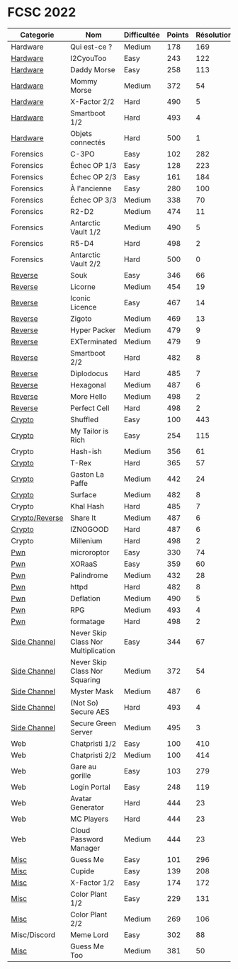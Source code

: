 # FCSC 2022

| **Categorie**                                         | **Nom**                             | **Difficultée** | **Points** | **Résolutions** | **Writeup**                                                                                                  |
| ----------------------------------------------------- | ----------------------------------- | --------------- | ---------- | --------------- | ------------------------------------------------------------------------------------------------------------ |
| Hardware                                              | Qui est-ce ?                        | Medium          | 178        | 169             | [link](https://github.com/ribt/writeups/blob/master/2022/FCSC/hardware/qui_est_ce/README.md)                 |
| [Hardware](Hardware-I2CyouToo-Easy)                   | I2CyouToo                           | Easy            | 243        | 122             | [link](https://github.com/ribt/writeups/blob/master/2022/FCSC/hardware/i2c/README.md)                        |
| [Hardware](Hardware-Daddy_Morse-Easy)                 | Daddy Morse                         | Easy            | 258        | 113             | [link](https://github.com/ribt/writeups/blob/master/2022/FCSC/hardware/daddy_morse/README.md)                |
| [Hardware](Hardware-Mommy_Morse-Medium)               | Mommy Morse                         | Medium          | 372        | 54              | [link](https://notes.alxczl.fr/s/esGlvSUm-#)                                                                 |
| [Hardware](Misc-X_Factor-Easy)                        | X-Factor 2/2                        | Hard            | 490        | 5               | [link](https://bluesheet.fr/article/4)                                                                       |
| [Hardware](Hardware-Smartboot-Hard)                   | Smartboot 1/2                       | Hard            | 493        | 4               | [link](https://pt0m.github.io/write-ups/write-up-smartboot/writeup)                                          |
| [Hardware](Hardware-Objects_Connectés-Hard)           | Objets connectés                    | Hard            | 500        | 1               |                                                                                                              |
| Forensics                                             | C-3PO                               | Easy            | 102        | 282             | [link](https://github.com/ribt/writeups/blob/master/2022/FCSC/forensics/c3po/README.md)                      |
| Forensics                                             | Échec OP 1/3                        | Easy            | 128        | 223             | [link](https://github.com/ribt/writeups/blob/master/2022/FCSC/forensics/echec_op/README.md)                  |
| Forensics                                             | Échec OP 2/3                        | Easy            | 161        | 184             | [link](https://github.com/ribt/writeups/blob/master/2022/FCSC/forensics/echec_op/README.md)                  |
| Forensics                                             | À l'ancienne                        | Easy            | 280        | 100             |                                                                                                              |
| Forensics                                             | Échec OP 3/3                        | Medium          | 338        | 70              |                                                                                                              |
| Forensics                                             | R2-D2                               | Medium          | 474        | 11              | [link](https://github.com/W0rty/WU-FCSC2022/tree/main/R2D2)                                                  |
| Forensics                                             | Antarctic Vault 1/2                 | Medium          | 490        | 5               | [link](https://github.com/W0rty/WU-FCSC2022/tree/main/AntarticVault)                                         |
| Forensics                                             | R5-D4                               | Hard            | 498        | 2               |                                                                                                              |
| Forensics                                             | Antarctic Vault 2/2                 | Hard            | 500        | 0               |                                                                                                              |
| [Reverse](Rev-Souk-Easy)                              | Souk                                | Easy            | 346        | 66              |                                                                                                              |
| [Reverse](Rev-Licorne-Medium)                         | Licorne                             | Medium          | 454        | 19              | [link](https://github.com/MathVerg/WriteUp/tree/master/FCSC2022/Licorne)                                     |
| [Reverse](Rev-Iconic_Licence-Easy)                    | Iconic Licence                      | Easy            | 467        | 14              |                                                                                                              |
| [Reverse](Rev-Zigoto-Medium)                          | Zigoto                              | Medium          | 469        | 13              | [link]()                                                                                                     |
| [Reverse](Rev-Hyper_Packer-Medium)                    | Hyper Packer                        | Medium          | 479        | 9               | [link](https://sideway.re/FCSC-Quals-HyperPacker/)                                                           |
| [Reverse](Rev-EXTerminated-Medium)                    | EXTerminated                        | Medium          | 479        | 9               |                                                                                                              |
| [Reverse](Rev-Smartboot-Hard)                         | Smartboot 2/2                       | Hard            | 482        | 8               |                                                                                                              |
| [Reverse](Rev-Diplodocus-Hard)                        | Diplodocus                          | Hard            | 485        | 7               |                                                                                                              |
| [Reverse](Rev-Hexagonal-Medium)                       | Hexagonal                           | Medium          | 487        | 6               |                                                                                                              |
| [Reverse](Rev-More_Hello-Medium)                      | More Hello                          | Medium          | 498        | 2               | [link](https://redoste.xyz/2022/05/08/fr-write-up-fcsc-2022-more-hello/)                                     |
| [Reverse](Rev-Perfect_Cell-Hard)                      | Perfect Cell                        | Hard            | 498        | 2               | [link](https://sideway.re/FCSC-Quals-Perfect-Cell/)                                                          |
| [Crypto](Crypto-Shuffled-Easy)                        | Shuffled                            | Easy            | 100        | 443             | [link](https://www.xorminds.com/writeup/FCSC2022/shuffled.html)                                              |
| [Crypto](Crypto-My_Taylor_is_Rich-Easy)               | My Tailor is Rich                   | Easy            | 254        | 115             | [link](https://www.xorminds.com/writeup/FCSC2022/tailor.html)                                                |
| Crypto                                                | Hash-ish                            | Medium          | 356        | 61              | [link](https://www.xorminds.com/writeup/FCSC2022/Hash-ish.html)                                              |
| [Crypto](Crypto-T_Rex-Hard)                           | T-Rex                               | Hard            | 365        | 57              | [link](https://github.com/MiniGlome/FCSC-2022-Writeups/blob/main/MiniGlome_TRex-Writeup.md)                  |
| [Crypto](Crypto-Gasto-Medium)                         | Gaston La Paffe                     | Medium          | 442        | 24              |                                                                                                              |
| [Crypto](Crypto-Surface-Medium)                       | Surface                             | Medium          | 482        | 8               | [link](https://github.com/Jakobus0/FCSC-2022/blob/main/FCSC_2022___Surface.pdf)                              |
| Crypto                                                | Khal Hash                           | Hard            | 485        | 7               |                                                                                                              |
| [Crypto/Reverse](Crypto-Share_it-Medium)              | Share It                            | Medium          | 487        | 6               |                                                                                                              |
| [Crypto](Crypto-IZNOGOOD-Hard)                        | IZNOGOOD                            | Hard            | 487        | 6               | [link](https://github.com/remyoudompheng/remyoudompheng.github.io/blob/main/ctf/fcsc2022/crypto-iznogood.md) |
| Crypto                                                | Millenium                           | Hard            | 498        | 2               | [link](https://github.com/AZ-0/Writeups/tree/main/fcsc-2022/crypto-millenium)                                |
| [Pwn](Pwn-Microroptor-Easy)                           | microroptor                         | Easy            | 330        | 74              | [link](https://github.com/giovanni-lb/CTF/tree/main/FCSC-2022/Microroptor-Pwn)                               |
| [Pwn](Pwn-XORaaS-Easy)                                | XORaaS                              | Easy            | 359        | 60              |                                                                                                              |
| [Pwn](Pwn-Palindrome-Medium)                          | Palindrome                          | Medium          | 432        | 28              | [link](https://hackintn.telecomnancy.net/writeups/palindrome/)                                               |
| [Pwn](Pwn-httpd-Hard)                                 | httpd                               | Hard            | 482        | 8               | [link](https://github.com/voydstack/FCSC2022/blob/main/pwn/httpd/README.md)                                  |
| [Pwn](Pwn-Deflation-Medium)                           | Deflation                           | Medium          | 490        | 5               | [link](https://github.com/nobodyisnobody/write-ups/tree/main/FCSC.2022/pwn/Deflation)                        |
| [Pwn](Pwn-RPG-Medium)                                 | RPG                                 | Medium          | 493        | 4               | [link](https://hackintn.telecomnancy.net/writeups/rpg/)                                                      |
| [Pwn](Pwn-Formatage-Hard)                             | formatage                           | Hard            | 498        | 2               | [link](https://github.com/voydstack/FCSC2022/blob/main/pwn/formatage/README.md)                              |
| [Side Channel](Side_Channel-Skip_Multiplication-Easy) | Never Skip Class Nor Multiplication | Easy            | 344        | 67              | [link](https://github.com/ribt/writeups/blob/master/2022/FCSC/side_channel/nscnm/README.md)                  |
| [Side Channel](Side_Channel-Skip_Square-Medium)       | Never Skip Class Nor Squaring       | Medium          | 372        | 54              | [link](https://github.com/ribt/writeups/blob/master/2022/FCSC/side_channel/nscns/README.md)                  |
| [Side Channel](Side_Channel-Mister_Mask-Medium)       | Myster Mask                         | Medium          | 487        | 6               |                                                                                                              |
| [Side Channel](Side_Channel-Secure_AES-Hard)          | (Not So) Secure AES                 | Hard            | 493        | 4               |                                                                                                              |
| [Side Channel](Side_Channel-Secure_Green_Server-Hard) | Secure Green Server                 | Medium          | 495        | 3               |                                                                                                              |
| Web                                                   | Chatpristi 1/2                      | Easy            | 100        | 410             |                                                                                                              |
| Web                                                   | Chatpristi 2/2                      | Medium          | 100        | 414             |                                                                                                              |
| Web                                                   | Gare au gorille                     | Easy            | 103        | 279             | [link](https://gist.github.com/CyriaqueCCN/5674188cce49b18ebed844fabe707896)                                 |
| Web                                                   | Login Portal                        | Easy            | 248        | 119             |                                                                                                              |
| Web                                                   | Avatar Generator                    | Hard            | 444        | 23              | [link](https://github.com/W0rty/WU-FCSC2022/tree/main/AvatarGenerator)                                       |
| Web                                                   | MC Players                          | Hard            | 444        | 23              | [link](https://www.woody.sh/mc-players-fcsc-2022/)                                                           |
| Web                                                   | Cloud Password Manager              | Medium          | 444        | 23              | [link](https://github.com/W0rty/WU-FCSC2022/tree/main/CloudPasswordManager)                                  |
| [Misc](Misc-GuessMe-Easy)                             | Guess Me                            | Easy            | 101        | 296             |                                                                                                              |
| [Misc](Misc-Cupide-Easy)                              | Cupide                              | Easy            | 139        | 208             |                                                                                                              |
| [Misc](Misc-X_Factor-Easy)                            | X-Factor 1/2                        | Easy            | 174        | 172             | [link](https://bluesheet.fr/article/4)                                                                       |
| [Misc](Misc-Color_Plant-Easy)                         | Color Plant 1/2                     | Easy            | 229        | 131             |                                                                                                              |
| [Misc](Misc-Color_Plant-Easy)                         | Color Plant 2/2                     | Medium          | 269        | 106             |                                                                                                              |
| Misc/Discord                                          | Meme Lord                           | Easy            | 302        | 88              |                                                                                                              |
| [Misc](Misc-GuessMeToo-Medium)                        | Guess Me Too                        | Medium          | 381        | 50              | [link](https://github.com/MathVerg/WriteUp/tree/master/FCSC2022/GuessMeToo)                                  |
